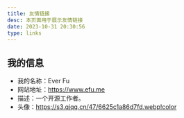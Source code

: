 ```yaml
---
title: 友情链接
desc: 本页面用于展示友情链接
date: 2023-10-31 20:30:56
type: links
---
```


## 我的信息

* 我的名称：Ever Fu
* 网站地址：https://www.efu.me
* 描述：一个开源工作者。
* 头像：https://s3.qjqq.cn/47/6625c1a86d7fd.webp!color
